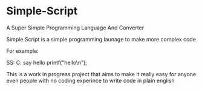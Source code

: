# Simple-Script
A Super Simple Programming Language And Converter

Simple Script is a simple programming launage to make more complex code


For example:

SS:                       C:
say hello                 printf("hello\n");

This is a work in progress project that aims to make it really easy for anyone even people with no coding experince to write code in plain english
